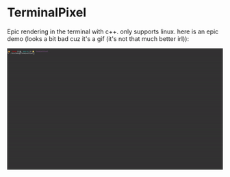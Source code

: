 # TerminalPixel

Epic rendering in the terminal with c++. only supports linux. here is an epic demo (looks a bit bad cuz it's a gif (it's not that much better irl)):

![demo gif](demo.gif)
